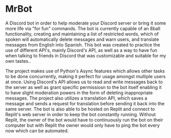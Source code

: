 # MrBot

A Discord bot in order to help moderate your Discord server or bring it some more life via "for fun" commands. The bot is currently capable of an 8ball functionality, creating and maintaining a list of restricted words, which of spoken will automatically delete messages and warn users, and translate messages from English into Spanish. This bot was created to practice the use of different API's, mainly Discord's API, as well as a way to have fun when talking to friends in Discord that was customizable and suitable for my own tastes..

The project makes use of Python's Async features which allows other tasks to be done concurrently, making it perfect for usage amongst multiple users at once. Using Discord's API allows us to read and write messages back to the server as well as grant specific permissiosn to the bot itself enabling it to have slight moderation powers in the form of deleting inappropriate messages. The project also utilizes a translation API, which saves a message and sends a request for translation before sending it back into the same server. The bot is also able to be hosted on Replit and connect to Replit's web server in order to keep the bot constantly running. Without Replit, the owner of the bot would have to continuously run the bot on their computer but with Replit the owner would only have to ping the bot every now which can be automated.
